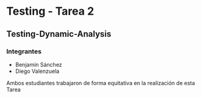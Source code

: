 # Testing - Tarea 2
## Testing-Dynamic-Analysis

### Integrantes
- Benjamín Sánchez
- Diego Valenzuela

Ambos estudiantes trabajaron de forma equitativa en la realización de esta Tarea